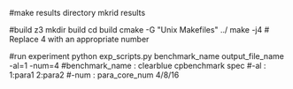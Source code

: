 #make results directory
mkrid results

#build z3
mkdir build
cd build
cmake -G "Unix Makefiles" ../
make -j4 # Replace 4 with an appropriate number

#run experiment
python exp_scripts.py benchmark_name output_file_name -al=1 -num=4
#benchmark_name : clearblue cpbenchmark spec
#-al : 1:para1 2:para2
#-num : para_core_num 4/8/16
